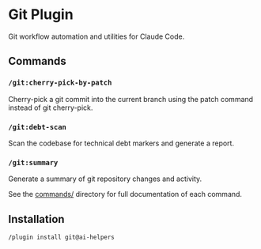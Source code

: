 # Git Plugin

Git workflow automation and utilities for Claude Code.

## Commands

### `/git:cherry-pick-by-patch`

Cherry-pick a git commit into the current branch using the patch command instead of git cherry-pick.

### `/git:debt-scan`

Scan the codebase for technical debt markers and generate a report.

### `/git:summary`

Generate a summary of git repository changes and activity.

See the [commands/](commands/) directory for full documentation of each command.

## Installation

```bash
/plugin install git@ai-helpers
```

